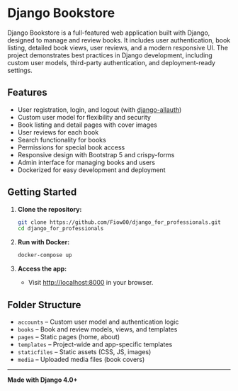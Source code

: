 # Django Bookstore

Django Bookstore is a full-featured web application built with Django, designed to manage and review books. It includes user authentication, book listing, detailed book views, user reviews, and a modern responsive UI. The project demonstrates best practices in Django development, including custom user models, third-party authentication, and deployment-ready settings.

## Features

- User registration, login, and logout (with [django-allauth](https://django-allauth.readthedocs.io/))
- Custom user model for flexibility and security
- Book listing and detail pages with cover images
- User reviews for each book
- Search functionality for books
- Permissions for special book access
- Responsive design with Bootstrap 5 and crispy-forms
- Admin interface for managing books and users
- Dockerized for easy development and deployment

## Getting Started

1. **Clone the repository:**
   ```sh
   git clone https://github.com/Fiow00/django_for_professionals.git
   cd django_for_professionals
   ```

2. **Run with Docker:**
   ```sh
   docker-compose up
   ```

3. **Access the app:**
   - Visit [http://localhost:8000](http://localhost:8000) in your browser.

## Folder Structure

- `accounts` – Custom user model and authentication logic
- `books` – Book and review models, views, and templates
- `pages` – Static pages (home, about)
- `templates` – Project-wide and app-specific templates
- `staticfiles` – Static assets (CSS, JS, images)
- `media` – Uploaded media files (book covers)


---

**Made with Django 4.0+**
